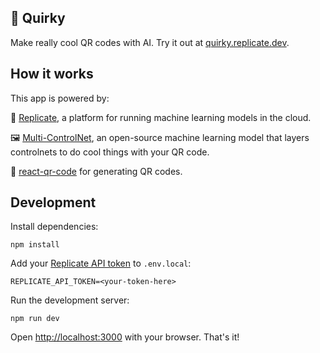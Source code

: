 ## 🔳 Quirky

Make really cool QR codes with AI. Try it out at [quirky.replicate.dev](https://quirky.replicate.dev).


## How it works

This app is powered by:

🚀 [Replicate](https://replicate.com), a platform for running machine learning models in the cloud.

🖼️ [Multi-ControlNet](https://replicate.com/anotherjesse/multi-control), an open-source machine learning model that layers controlnets to do cool things with your QR code.

🔳 [react-qr-code](https://www.npmjs.com/package/react-qr-code) for generating QR codes.

## Development

Install dependencies:

```console
npm install
```

Add your [Replicate API token](https://replicate.com/account#token) to `.env.local`:

```
REPLICATE_API_TOKEN=<your-token-here>
```

Run the development server:

```console
npm run dev
```

Open [http://localhost:3000](http://localhost:3000) with your browser. That's it!
